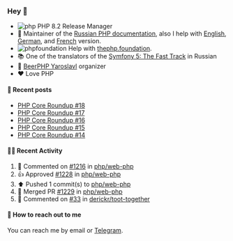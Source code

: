 ### Hey 👋

- ![php](https://user-images.githubusercontent.com/4685504/174548850-037dfd35-3b33-4154-9c50-95efd45ba66a.png) PHP 8.2 Release Manager
- 📖 Maintainer of the [Russian PHP documentation](https://github.com/php/doc-ru), also I help with [English](https://github.com/php/doc-en), [German](https://github.com/php/doc-de), and [French](https://github.com/php/doc-fr) version.
- ![phpfoundation](https://user-images.githubusercontent.com/4685504/174548733-72f62c18-f57e-47a6-8201-cb3d87e06b98.png) Help with [thephp.foundation](https://github.com/ThePHPF/thephp.foundation).
- 📚 One of the translators of
  the [Symfony 5: The Fast Track](https://symfony.com/doc/current/the-fast-track/ru/index.html)
  in Russian
- 🍻 [BeerPHP Yaroslavl](https://github.com/beerphp/yaroslavl) organizer
- ❤️ Love PHP

#### 📜 Recent posts

<!-- BLOG-POST-LIST:START -->
- [PHP Core Roundup #18](https://thephp.foundation/blog/2023/11/01/php-core-roundup-18/)
- [PHP Core Roundup #17](https://thephp.foundation/blog/2023/10/01/php-core-roundup-17/)
- [PHP Core Roundup #16](https://thephp.foundation/blog/2023/09/01/php-core-roundup-16/)
- [PHP Core Roundup #15](https://thephp.foundation/blog/2023/08/01/php-core-roundup-15/)
- [PHP Core Roundup #14](https://thephp.foundation/blog/2023/07/01/php-core-roundup-14/)
<!-- BLOG-POST-LIST:END -->

#### 👨‍💻 Recent Activity

<!--RECENT_ACTIVITY:start-->
1. 💬 Commented on [#1216](https://github.com/php/web-php/pull/1216#issuecomment-2664171927) in [php/web-php](https://github.com/php/web-php)<br>
2. 👍 Approved [#1228](https://github.com/php/web-php/pull/1228#pullrequestreview-2621834072) in [php/web-php](https://github.com/php/web-php)<br>
3. ⬆️ Pushed 1 commit(s) to [php/web-php](https://github.com/php/web-php)<br>
4. 🎉 Merged PR [#1229](https://github.com/php/web-php/pull/1229) in [php/web-php](https://github.com/php/web-php)<br>
5. 💬 Commented on [#33](https://github.com/derickr/toot-together/pull/33#issuecomment-2663464348) in [derickr/toot-together](https://github.com/derickr/toot-together)<br>
<!--RECENT_ACTIVITY:end-->

#### 💌 How to reach out to me

You can reach me by email or [Telegram](https://t.me/saundefined).
